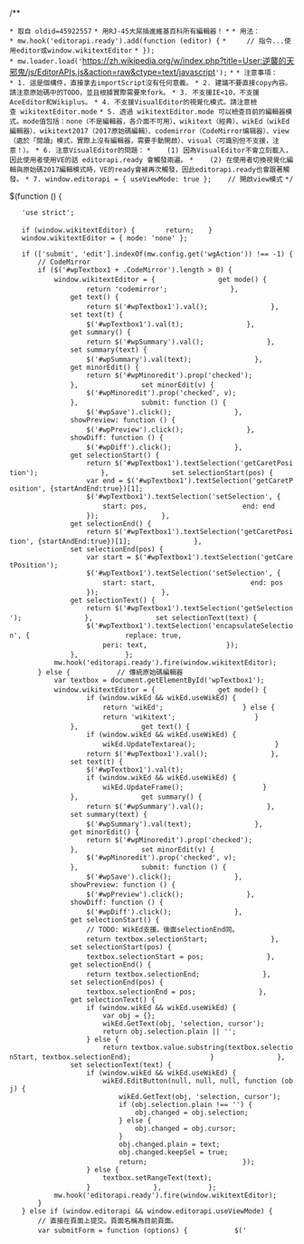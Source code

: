 /\*\*

`* 取自 oldid=45922557`
`* 用RJ-45大屌插進維基百科所有編輯器！`
`*`
`* 用法：`
`* mw.hook('editorapi.ready').add(function (editor) {`
`*     // 指令...使用editor或window.wikitextEditor`
`* });`
`* mw.loader.load('`<https://zh.wikipedia.org/w/index.php?title=User:逆襲的天邪鬼/js/EditorAPIs.js&action=raw&ctype=text/javascript>`');`
`*`
`* 注意事項：`
`* 1. 這是個構件，直接拿去importScript沒有任何意義。`
`* 2. 建議不要直接copy內容。請注意原始碼中的TODO，並且根據實際需要來fork。`
`* 3. 不支援IE<10，不支援AceEditor和Wikiplus。`
`* 4. 不支援VisualEditor的視覺化模式。請注意檢查 wikitextEditor.mode`
`* 5. 透過 wikitextEditor.mode 可以檢查目前的編輯器模式。mode值包括：none（不是編輯器，各介面不可用）、wikitext（經典）、wikEd（wikEd編輯器）、wikitext2017（2017原始碼編輯）、codemirror（CodeMirror编辑器）、view（處於「閱讀」模式，實際上沒有編輯器，需要手動開啟）、visual（可識別但不支援，注意！）。`
`* 6. 注意VisualEditor的問題：`
`*    (1) 因為VisualEditor不會立刻載入，因此使用者使用VE的話 editorapi.ready 會觸發兩遍。`
`*    (2) 在使用者切換視覺化編輯與原始碼2017編輯模式時，VE的ready會被再次觸發，因此editorapi.ready也會跟著觸發。`
`* 7. window.editorapi = { useViewMode: true };    // 開啟view模式`
`*/`

$(function () {

`   'use strict';`

`   if (window.wikitextEditor) {`
`       return;`
`   }`
`   window.wikitextEditor = { mode: 'none' };`

`   if (['submit', 'edit'].indexOf(mw.config.get('wgAction')) !== -1) {`
`       // CodeMirror`
`       if ($('#wpTextbox1 + .CodeMirror').length > 0) {`
`           window.wikitextEditor = {`
`               get mode() {`
`                   return 'codemirror';`
`               },`
`               get text() {`
`                   return $('#wpTextbox1').val();`
`               },`
`               set text(t) {`
`                   $('#wpTextbox1').val(t);`
`               },`
`               get summary() {`
`                   return $('#wpSummary').val();`
`               },`
`               set summary(text) {`
`                   $('#wpSummary').val(text);`
`               },`
`               get minorEdit() {`
`                   return $('#wpMinoredit').prop('checked');`
`               },`
`               set minorEdit(v) {`
`                   $('#wpMinoredit').prop('checked', v);`
`               },`
`               submit: function () {`
`                   $('#wpSave').click();`
`               },`
`               showPreview: function () {`
`                   $('#wpPreview').click();`
`               },`
`               showDiff: function () {`
`                   $('#wpDiff').click();`
`               },`
`               get selectionStart() {`
`                   return $('#wpTextbox1').textSelection('getCaretPosition');`
`               },`
`               set selectionStart(pos) {`
`                   var end = $('#wpTextbox1').textSelection('getCaretPosition', {startAndEnd:true})[1];`
`                   $('#wpTextbox1').textSelection('setSelection', {`
`                       start: pos,`
`                       end: end`
`                   });`
`               },`
`               get selectionEnd() {`
`                   return $('#wpTextbox1').textSelection('getCaretPosition', {startAndEnd:true})[1];`
`               },`
`               set selectionEnd(pos) {`
`                   var start = $('#wpTextbox1').textSelection('getCaretPosition');`
`                   $('#wpTextbox1').textSelection('setSelection', {`
`                       start: start,`
`                       end: pos`
`                   });`
`               },`
`               get selectionText() {`
`                   return $('#wpTextbox1').textSelection('getSelection');`
`               },`
`               set selectionText(text) {`
`                   $('#wpTextbox1').textSelection('encapsulateSelection', {`
`                       replace: true,`
`                       peri: text,`
`                   });`
`               },`
`           };`
`           mw.hook('editorapi.ready').fire(window.wikitextEditor);`
`       } else {`
`           // 傳統原始碼編輯器`
`           var textbox = document.getElementById('wpTextbox1');`
`           window.wikitextEditor = {`
`               get mode() {`
`                   if (window.wikEd && wikEd.useWikEd) {`
`                       return 'wikEd';`
`                   } else {`
`                       return 'wikitext';`
`                   }`
`               },`
`               get text() {`
`                   if (window.wikEd && wikEd.useWikEd) {`
`                       wikEd.UpdateTextarea();`
`                   }`
`                   return $('#wpTextbox1').val();`
`               },`
`               set text(t) {`
`                   $('#wpTextbox1').val(t);`
`                   if (window.wikEd && wikEd.useWikEd) {`
`                       wikEd.UpdateFrame();`
`                   }`
`               },`
`               get summary() {`
`                   return $('#wpSummary').val();`
`               },`
`               set summary(text) {`
`                   $('#wpSummary').val(text);`
`               },`
`               get minorEdit() {`
`                   return $('#wpMinoredit').prop('checked');`
`               },`
`               set minorEdit(v) {`
`                   $('#wpMinoredit').prop('checked', v);`
`               },`
`               submit: function () {`
`                   $('#wpSave').click();`
`               },`
`               showPreview: function () {`
`                   $('#wpPreview').click();`
`               },`
`               showDiff: function () {`
`                   $('#wpDiff').click();`
`               },`
`               get selectionStart() {`
`                   // TODO: WikEd支援。後面selectionEnd同。`
`                   return textbox.selectionStart;`
`               },`
`               set selectionStart(pos) {`
`                   textbox.selectionStart = pos;`
`               },`
`               get selectionEnd() {`
`                   return textbox.selectionEnd;`
`               },`
`               set selectionEnd(pos) {`
`                   textbox.selectionEnd = pos;`
`               },`
`               get selectionText() {`
`                   if (window.wikEd && wikEd.useWikEd) {`
`                       var obj = {};`
`                       wikEd.GetText(obj, 'selection, cursor');`
`                       return obj.selection.plain || '';`
`                   } else {`
`                       return textbox.value.substring(textbox.selectionStart, textbox.selectionEnd);`
`                   }`
`               },`
`               set selectionText(text) {`
`                   if (window.wikEd && wikEd.useWikEd) {`
`                       wikEd.EditButton(null, null, null, function (obj) {`
`                           wikEd.GetText(obj, 'selection, cursor');`
`                           if (obj.selection.plain !== '') {`
`                               obj.changed = obj.selection;`
`                           } else {`
`                               obj.changed = obj.cursor;`
`                           }`
`                           obj.changed.plain = text;`
`                           obj.changed.keepSel = true;`
`                           return;`
`                       });`
`                   } else {`
`                       textbox.setRangeText(text);`
`                   }`
`               },`
`           };`
`           mw.hook('editorapi.ready').fire(window.wikitextEditor);`
`       }`
`   } else if (window.editorapi && window.editorapi.useViewMode) {`
`       // 直接在頁面上提交。頁面名稱為目前頁面。`
`       var submitForm = function (options) {`
`           $('`

<form method="post" style="display:none;">

')

`               .attr('action', mw.util.getUrl(mw.config.get('wgPageName'), {action: 'submit'}))`
`               .attr('enctype', 'multipart/form-data')`
`               .append($('`

<textarea name="wpTextbox1">

').val(options.text || ''),

`                   $('`<input name="wpSummary">`').val(options.summary || ''),`
`                   '<input name="wpMinoredit" type="checkbox" value="1"' + (options.minorEdit ? ' checked="checked"' : '') + '>',`
`                   '`<input name="format" value="text/x-wiki">`',`
`                   '`<input name="wpAutoSummary" value="hashhashhashhash">`',    // 防止「未填寫摘要」的提示`
`                   '`<input name="model" value="wikitext">`',`
`                   '`<input name="wpEditToken" value="' + mw.user.tokens.get('csrfToken') + '">`',`
`                   '`<input name="wpUltimateParam" value="1">`',`
`                   '`<input name="' + (options.button || 'wpSave') + '" type="submit" value="1">`',`
`                   '`<input name="mode" value="text">`')`
`               .appendTo('body').submit();`
`       };`

`       var e = {`
`           mode: 'view',`
`           text: null,    // 稍後會嘗試取得目前頁面的原始碼`
`           summary: '',`
`           minorEdit: false,`
`           submit: function () {`
`               submitForm({`
`                   text: this.text,`
`                   summary: this.summary,`
`                   minorEdit: this.minorEdit,`
`                   button: 'wpSave',`
`               });`
`           },`
`           showPreview: function () {`
`               submitForm({`
`                   text: this.text,`
`                   summary: this.summary,`
`                   minorEdit: this.minorEdit,`
`                   button: 'wpPreview',`
`               });`
`           },`
`           showDiff: function () {`
`               submitForm({`
`                   text: this.text,`
`                   summary: this.summary,`
`                   minorEdit: this.minorEdit,`
`                   button: 'wpDiff',`
`               });`
`           },`
`           selectionStart: 0,`
`           selectionEnd: 0,`
`           get selectionText() {`
`               return this.text.substring(this.selectionStart, this.selectionEnd);`
`           },`
`           set selectionText(text) {`
`               this.text = this.text.substring(0, this.selectionStart) + text + this.text.substring(this.selectionEnd);`
`           },`
`       };`

`       // 取得頁面內容`
`       $.ajax({`
`           url: mw.util.wikiScript('api'),`
`           data: {`
`               action: 'query',`
`               prop: 'revisions',`
`               rvprop: 'content',`
`               titles: mw.config.get('wgPageName'),`
`               format: 'json',`
`           },`
`           dataType: 'json',`
`           type: 'POST',`
`           success: function (data) {`
`               if (data.query) {`
`                   var pages = data.query.pages;`
`                   for (var pageid in pages) {`
`                       var page = pages[pageid];`
`                       if (e.text === null && !('missing' in page)) {`
`                           e.text = page.revisions[0]['*'];`
`                       }`
`                   }`
`               }`
`           }`
`       });`

`       window.wikitextEditor = e;`
`       mw.hook('editorapi.ready').fire(window.wikitextEditor);`
`   }`

`   (function () {`
`       var data2text = function (data) {`
`           var r = [];`
`           if (data) {`
`               for (var i=0; i<data.length; i++) {`
`                   if (typeof data[i] === 'string') {`
`                       r.push(data[i]);`
`                   } else if (data[i] && data[i].type === '/paragraph') {`
`                       r.push('\n');`
`                   }`
`               }`
`               return r.join('');`
`           } else {`
`               return '';`
`           }`
`       };`

`       var pendingSummary = '';`
`       var pendingMinoredit = false;`
`       var pendingAction = '';`
`       var addedHook = false;`

`       mw.hook('ve.activationComplete').add(function () {`
`           // 視覺化編輯器。注意，切換視覺化與原始碼2017模式也會執行`
`           var surface = ve.init.target.getSurface();`
`           var surfaceModel = surface.getModel();`

`           var processed = false;`
`           var addHook = function () {`
`               if (!addedHook) {`
`                   mw.hook('ve.saveDialog.stateChanged').add(function() {`
`                       if (ve.init.target.saveDialog && !processed) {`
`                           var dialog = ve.init.target.saveDialog;`
`                           dialog.setEditSummary(pendingSummary || '');`
`                           dialog.checkboxesByName.wpMinoredit.setSelected(pendingMinoredit && true);`
`                           // 另一個叫做wpWatchthis`

`                           setTimeout(function () {`
`                               if (!ve.init.target.saveDialog) { return; }`
`                               switch (pendingAction) {`
`                                   case 'submit':`
`                                       dialog.executeAction('save');`
`                                       break;`
`                                   case 'diff':`
`                                       dialog.executeAction('review');`
`                                       break;`
`                                   case 'preview':`
`                                       dialog.executeAction('preview');`
`                                       break;`
`                               }`
`                           }, 500);`
`                           processed = true;`
`                       }`
`                   });`
`                   addedHook = true;`
`               }`
`           };`

`           // FIXME: HACK`
`           var keepSel = false;`
`           var lastSel;`

`           window.wikitextEditor = {`
`               get mode() {`
`                   if (surface.getMode() === 'visual') {`
`                       return 'visual';`
`                   } else {`
`                       return 'wikitext2017';`
`                   }`
`               },`
`               get text() {`
`                   // TODO: 視覺化模式支援`
`                   if (surface.getMode() === 'visual') {`
`                       return null;`
`                   }`
`                   var data = surfaceModel.documentModel.data;`
`                   if (data && data.data) {`
`                       return data2text(data.data);`
`                   } else {`
`                       return '';`
`                   }`
`               },`
`               set text(text) {`
`                   if (surface.getMode() === 'visual') {`
`                       return;`
`                   }`
`                   var rangeToRemove = new ve.Range(0, surfaceModel.documentModel.getLength());`
`                   var fragment = surfaceModel.getLinearFragment(rangeToRemove);`
`                   fragment.insertContent(text);`
`               },`
`               get summary() {`
`                   if (ve.init.target.saveDialog) {`
`                       return ve.init.target.saveDialog.editSummaryInput.$input.val();`
`                   } else {`
`                       return pendingSummary || '';`
`                   }`
`               },`
`               set summary(text) {`
`                   if (ve.init.target.saveDialog) {`
`                       ve.init.target.saveDialog.setEditSummary(text);`
`                   } else {`
`                       pendingSummary = text;`
`                       addHook();`
`                   }`
`               },`
`               get minorEdit() {`
`                   if (ve.init.target.saveDialog) {`
`                       return ve.init.target.saveDialog.checkboxesByName.wpMinoredit.selected;`
`                   } else {`
`                       return pendingMinoredit && true;`
`                   }`
`               },`
`               set minorEdit(v) {`
`                   if (ve.init.target.saveDialog) {`
`                       ve.init.target.saveDialog.checkboxesByName.wpMinoredit.setSelected(v && true);`
`                   } else {`
`                       pendingMinoredit = v && true;`
`                       addHook();`
`                   }`
`               },`
`               submit: function () {`
`                   // TODO：改成聰明的做法`
`                   // TODO：如果沒對文字做過修改，對話方塊是叫不出來的`
`                   if (ve.init.target.saveDialog) {`
`                       if (!ve.init.target.saveDialog.visible) {`
`                           ve.init.target.saveDialog.open().then(function() {`
`                               ve.init.target.saveDialog.executeAction('save');`
`                           });`
`                       } else {`
`                           ve.init.target.saveDialog.executeAction('save');`
`                       }`
`                   } else {`
`                       pendingAction = 'submit';`
`                       addHook();`
`                       ve.init.target.toolbarSaveButton.emit('click');`
`                   }`
`               },`
`               showPreview: function () {`
`                   if (ve.init.target.saveDialog) {`
`                       if (!ve.init.target.saveDialog.visible) {`
`                           ve.init.target.saveDialog.open().then(function() {`
`                               ve.init.target.saveDialog.executeAction('preview');`
`                           });`
`                       } else {`
`                           ve.init.target.saveDialog.executeAction('preview');`
`                       }`
`                   } else {`
`                       pendingAction = 'preview';`
`                       addHook();`
`                       ve.init.target.toolbarSaveButton.emit('click');`
`                   }`
`               },`
`               showDiff: function () {`
`                   if (ve.init.target.saveDialog) {`
`                       if (!ve.init.target.saveDialog.visible) {`
`                           ve.init.target.saveDialog.open().then(function() {`
`                               ve.init.target.saveDialog.executeAction('review');`
`                           });`
`                       } else {`
`                           ve.init.target.saveDialog.executeAction('review');`
`                       }`
`                   } else {`
`                       pendingAction = 'diff';`
`                       addHook();`
`                       ve.init.target.toolbarSaveButton.emit('click');`
`                   }`
`               },`
`               get selectionStart() {`
`                   // 注意：`
`                   // 1. 此位置是編輯框的位置，而非文字位置。後面selectionEnd同。`
`                   // 2. 編輯器失去焦點時，選中區域會變為NullSelection！`
`                   var selection = surfaceModel.getSelection();`
`                   if (selection instanceof ve.dm.LinearSelection) {`
`                       return selection.getRange().start;`
`                   } else {`
`                       return null;`
`                   }`
`               },`
`               set selectionStart(pos) {`
`                   var selection = surfaceModel.getSelection();`
`                   if (selection instanceof ve.dm.LinearSelection) {`
`                       surfaceModel.setLinearSelection(new ve.Range(pos, selection.getRange().end));`
`                   }`
`               },`
`               get selectionEnd() {`
`                   var selection = surfaceModel.getSelection();`
`                   if (selection instanceof ve.dm.LinearSelection) {`
`                       return selection.getRange().end;`
`                   } else {`
`                       return null;`
`                   }`
`               },`
`               set selectionEnd(pos) {`
`                   var selection = keepSel ? lastSel : surfaceModel.getSelection();`
`                   if (selection instanceof ve.dm.LinearSelection) {`
`                       surfaceModel.setLinearSelection(new ve.Range(selection.getRange().start, pos));`
`                   }`
`               },`
`               get selectionText() {`
`                   // 注意：編輯器失去焦點時，選中區域會變為NullSelection！`
`                   var selection = surfaceModel.getSelection();`
`                   if (selection instanceof ve.dm.LinearSelection) {`
`                       var fragment = surfaceModel.getLinearFragment(selection.getRange());`
`                       return data2text(fragment.getData());`
`                   } else {`
`                       return '';`
`                   }`
`               },`
`               set selectionText(text) {`
`                   var selection = keepSel ? lastSel : surfaceModel.getSelection();`
`                   if (selection instanceof ve.dm.LinearSelection) {`
`                       var fragment = surfaceModel.getLinearFragment(selection.getRange());`
`                       fragment.insertContent(text);`
`                   }`
`               },`
`               set keepSelection(v) {`
`                   // FIXME: 這裡是Hack，因為編輯器失去焦點時會同時失去選區，`
`                   // 不處理的話在$.dialog()之後會無法取得選區內容`
`                   if (v) {`
`                       keepSel = true;`
`                       lastSel = surfaceModel.getSelection();`
`                   } else {`
`                       keepSel = false;`
`                   }`
`               }`
`           };`
`           mw.hook('editorapi.ready').fire(window.wikitextEditor);`
`       });`
`   })();`

});